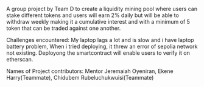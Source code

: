 A group project by Team D to create a liquidity mining pool where users can stake different tokens and users will earn 2% daily but will be able to withdraw weekly making it a cumulative interest and with a minimum of 5 token that can be traded against one another.

Challenges encountered: My laptop lags a lot and is slow and i have laptop battery problem, When i tried deploying, it threw an error of sepolia network not existing. Deployong the smartcontract will enable users to verify it on etherscan.

Names of Project contributors: Mentor Jeremaiah Oyeniran, Ekene Harry(Teammate), Chidubem Rubeluchukwuisi(Teammate)


